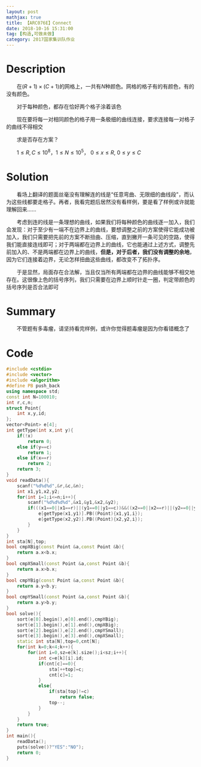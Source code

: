 ```yaml
---
layout: post
mathjax: true
title: 【ARC076E】Connect
date: 2018-10-16 15:31:00
tag: [构造,可做未做]
category: 2017国家集训队作业
---
```

# Description

　　在$(R+1)\times (C+1)$的网格上，一共有$N$种颜色。网格的格子有的有颜色，有的没有颜色。

　　对于每种颜色，都存在恰好两个格子涂着该色

　　现在要将每一对相同颜色的格子用一条极细的曲线连接，要求连接每一对格子的曲线不得相交

　　求是否存在方案？

　　$1 \le R,C \le 10^8$，$1 \le N \le 10^5$， $0 \le x \le R,\  0\le y \le C$


<!-- more -->
# Solution

　　看场上翻译的题面丝毫没有理解连的线是“任意弯曲、无限细的曲线段"，而认为这些线都要走格子。再者，我看完题后居然没有看样例，要是看了样例或许就能理解回来......

　　考虑到连的线是一条理想的曲线，如果我们将每种颜色的曲线逐一加入，我们会发现：对于至少有一端不在边界上的曲线，要想调整之前的方案使得它能成功被加入，我们只需要把先前的方案不断扭曲、压缩，直到撇开一条可见的空路，使得我们能直接连线即可；对于两端都在边界上的曲线，它也能通过上述方式，调整先前加入的、不是两端都在边界上的曲线，**但是，对于后者，我们没有调整的余地**，因为它们连接着边界，无论怎样扭曲这些曲线，都改变不了拓扑序。

　　于是显然，局面存在合法解，当且仅当所有两端都在边界的曲线能够不相交地存在。这很像上色的括号序列，我们只需要在边界上顺时针走一圈，判定带颜色的括号序列是否合法即可



# Summary

　　不管题有多毒瘤，请坚持看完样例，或许你觉得题毒瘤是因为你看错概念了



# Code

```c++
#include <cstdio>
#include <vector>
#include <algorithm>
#define PB push_back
using namespace std;
const int N=100010;
int r,c,n;
struct Point{
    int x,y,id;
};
vector<Point> e[4];
int getType(int x,int y){
    if(!x)
        return 0;
    else if(y==c)
        return 1;
    else if(x==r)
        return 2;
    return 3;
}
void readData(){
    scanf("%d%d%d",&r,&c,&n);
    int x1,y1,x2,y2;
    for(int i=1;i<=n;i++){
        scanf("%d%d%d%d",&x1,&y1,&x2,&y2);
        if(((x1==0||x1==r)||(y1==0||y1==c))&&((x2==0||x2==r)||(y2==0||y2==c))){
            e[getType(x1,y1)].PB((Point){x1,y1,i});
            e[getType(x2,y2)].PB((Point){x2,y2,i});
        }
    }
}
int sta[N],top;
bool cmpXBig(const Point &a,const Point &b){
    return a.x<b.x;
}
bool cmpXSmall(const Point &a,const Point &b){
    return a.x>b.x;
}
bool cmpYBig(const Point &a,const Point &b){
    return a.y<b.y;
}
bool cmpYSmall(const Point &a,const Point &b){
    return a.y>b.y;
}
bool solve(){
    sort(e[0].begin(),e[0].end(),cmpYBig);
    sort(e[1].begin(),e[1].end(),cmpXBig);
    sort(e[2].begin(),e[2].end(),cmpYSmall);
    sort(e[3].begin(),e[3].end(),cmpXSmall);
    static int sta[N],top=0,cnt[N];
    for(int k=0;k<4;k++){
        for(int i=0,sz=e[k].size();i<sz;i++){
            int c=e[k][i].id;
            if(cnt[c]==0){
                sta[++top]=c;
                cnt[c]=1;
            }
            else{
                if(sta[top]!=c)
                    return false;
                top--;
            }
        }
    }
    return true;
}
int main(){
    readData();
    puts(solve()?"YES":"NO");
    return 0;
}
```

 